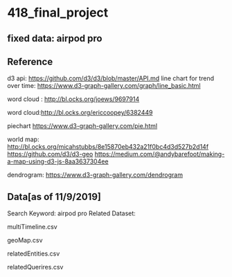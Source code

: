 # 418_final_project

## fixed data: airpod pro
## Reference
d3 api: https://github.com/d3/d3/blob/master/API.md
line chart for trend over time:  https://www.d3-graph-gallery.com/graph/line_basic.html

word cloud : 
http://bl.ocks.org/joews/9697914


word cloud:http://bl.ocks.org/ericcoopey/6382449

piechart https://www.d3-graph-gallery.com/pie.html

world map: 
http://bl.ocks.org/micahstubbs/8e15870eb432a21f0bc4d3d527b2d14f
https://github.com/d3/d3-geo
https://medium.com/@andybarefoot/making-a-map-using-d3-js-8aa3637304ee

dendrogram: 
https://www.d3-graph-gallery.com/dendrogram

## Data[as of 11/9/2019]
Search Keyword: airpod pro
Related Dataset:

multiTimeline.csv

geoMap.csv

relatedEntities.csv

relatedQuerires.csv

